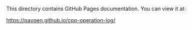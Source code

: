 This directory contains GitHub Pages documentation.  You can view it at:

https://pavpen.github.io/cpp-operation-log/
